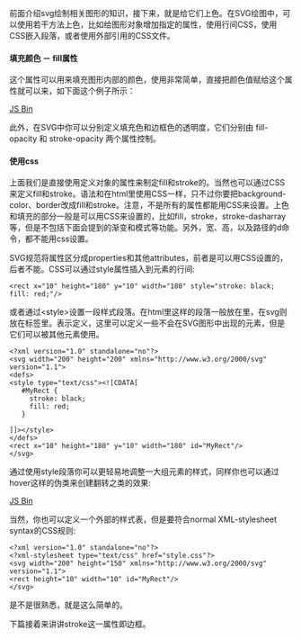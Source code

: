 前面介绍svg绘制相关图形的知识，接下来，就是给它们上色。在SVG绘图中，可以使用若干方法上色，比如给图形对象增加指定的属性，使用行间CSS，使用CSS嵌入段落，或者使用外部引用的CSS文件。

#### 填充颜色 － fill属性

这个属性可以用来填充图形内部的颜色，使用非常简单，直接把颜色值赋给这个属性就可以来，如下面这个例子所示：

<a class="jsbin-embed" href="http://jsbin.com/hilikizo/1/embed?html,output">JS Bin</a><script src="http://static.jsbin.com/js/embed.js"></script>

此外，在SVG中你可以分别定义填充色和边框色的透明度，它们分别由 fill-opacity 和 stroke-opacity 两个属性控制。

#### 使用css

上面我们是直接使用定义对象的属性来制定fill和stroke的。当然也可以通过CSS来定义fill和stroke。语法和在html里使用CSS一样，只不过你要把background-color、border改成fill和stroke。注意，不是所有的属性都能用CSS来设置。上色和填充的部分一般是可以用CSS来设置的，比如fill，stroke，stroke-dasharray等，但是不包括下面会提到的渐变和模式等功能。另外，宽、高，以及路径的d命令，都不能用css设置。

SVG规范将属性区分成properties和其他attributes，前者是可以用CSS设置的，后者不能。CSS可以通过style属性插入到元素的行间:

	<rect x="10" height="180" y="10" width="180" style="stroke: black; fill: red;"/>
	
或者通过&lt;style&gt;设置一段样式段落。在html里这样的段落一般放在里，在svg则放在<defs>标签里。<defs>表示定义，这里可以定义一些不会在SVG图形中出现的元素，但是它们可以被其他元素使用。

	<?xml version="1.0" standalone="no"?>
	<svg width="200" height="200" xmlns="http://www.w3.org/2000/svg" version="1.1">
  	<defs>
    <style type="text/css"><![CDATA[
       #MyRect {
         stroke: black;
         fill: red;
       }
              
    ]]></style>
  	</defs>
  	<rect x="10" height="180" y="10" width="180" id="MyRect"/>
	</svg>
	
通过使用style段落你可以更轻易地调整一大组元素的样式，同样你也可以通过hover这样的伪类来创建翻转之类的效果:

<a class="jsbin-embed" href="http://jsbin.com/bumiyuwo/1/embed?html,output">JS Bin</a><script src="http://static.jsbin.com/js/embed.js"></script>

当然，你也可以定义一个外部的样式表，但是要符合normal XML-stylesheet syntax的CSS规则:

	<?xml version="1.0" standalone="no"?>
	<?xml-stylesheet type="text/css" href="style.css"?>
	<svg width="200" height="150" xmlns="http://www.w3.org/2000/svg" version="1.1">
  	<rect height="10" width="10" id="MyRect"/>
	</svg>
	
是不是很熟悉，就是这么简单的。

下篇接着来讲讲stroke这一属性即边框。

